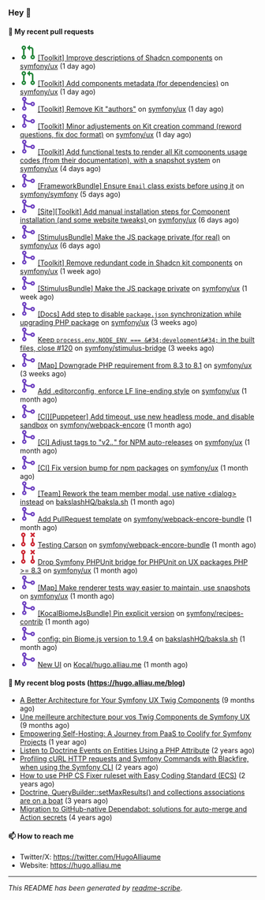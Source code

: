 ### Hey 👋

#### 👷 My recent pull requests

- ![](./assets/pr-open.svg) [[Toolkit] Improve descriptions of Shadcn components](https://github.com/symfony/ux/pull/2728) on [symfony/ux](https://github.com/symfony/ux) (1 day ago)
- ![](./assets/pr-open.svg) [[Toolkit] Add components metadata (for dependencies)](https://github.com/symfony/ux/pull/2726) on [symfony/ux](https://github.com/symfony/ux) (1 day ago)
- ![](./assets/pr-merged.svg) [[Toolkit] Remove Kit &#34;authors&#34;](https://github.com/symfony/ux/pull/2725) on [symfony/ux](https://github.com/symfony/ux) (1 day ago)
- ![](./assets/pr-merged.svg) [[Toolkit] Minor adjustements on Kit creation command (reword questions, fix doc format)](https://github.com/symfony/ux/pull/2724) on [symfony/ux](https://github.com/symfony/ux) (1 day ago)
- ![](./assets/pr-merged.svg) [[Toolkit] Add functional tests to render all Kit components usage codes (from their documentation), with a snapshot system](https://github.com/symfony/ux/pull/2720) on [symfony/ux](https://github.com/symfony/ux) (4 days ago)
- ![](./assets/pr-merged.svg) [[FrameworkBundle] Ensure `Email` class exists before using it](https://github.com/symfony/symfony/pull/60373) on [symfony/symfony](https://github.com/symfony/symfony) (5 days ago)
- ![](./assets/pr-merged.svg) [[Site][Toolkit] Add manual installation steps for Component installation (and some website tweaks) ](https://github.com/symfony/ux/pull/2716) on [symfony/ux](https://github.com/symfony/ux) (6 days ago)
- ![](./assets/pr-merged.svg) [[StimulusBundle] Make the JS package private (for real)](https://github.com/symfony/ux/pull/2715) on [symfony/ux](https://github.com/symfony/ux) (6 days ago)
- ![](./assets/pr-merged.svg) [[Toolkit] Remove redundant code in Shadcn kit components](https://github.com/symfony/ux/pull/2711) on [symfony/ux](https://github.com/symfony/ux) (1 week ago)
- ![](./assets/pr-merged.svg) [[StimulusBundle] Make the JS package private](https://github.com/symfony/ux/pull/2709) on [symfony/ux](https://github.com/symfony/ux) (1 week ago)
- ![](./assets/pr-merged.svg) [[Docs] Add step to disable `package.json` synchronization while upgrading PHP package](https://github.com/symfony/ux/pull/2698) on [symfony/ux](https://github.com/symfony/ux) (3 weeks ago)
- ![](./assets/pr-merged.svg) [Keep `process.env.NODE_ENV === &#34;development&#34;` in the built files, close #120](https://github.com/symfony/stimulus-bridge/pull/121) on [symfony/stimulus-bridge](https://github.com/symfony/stimulus-bridge) (3 weeks ago)
- ![](./assets/pr-merged.svg) [[Map] Downgrade PHP requirement from 8.3 to 8.1](https://github.com/symfony/ux/pull/2695) on [symfony/ux](https://github.com/symfony/ux) (3 weeks ago)
- ![](./assets/pr-merged.svg) [Add .editorconfig, enforce LF line-ending style](https://github.com/symfony/ux/pull/2691) on [symfony/ux](https://github.com/symfony/ux) (1 month ago)
- ![](./assets/pr-merged.svg) [[CI][Puppeteer] Add timeout, use new headless mode, and disable sandbox](https://github.com/symfony/webpack-encore/pull/1369) on [symfony/webpack-encore](https://github.com/symfony/webpack-encore) (1 month ago)
- ![](./assets/pr-merged.svg) [[CI] Adjust tags to &#34;v2.*.*&#34; for NPM auto-releases](https://github.com/symfony/ux/pull/2685) on [symfony/ux](https://github.com/symfony/ux) (1 month ago)
- ![](./assets/pr-merged.svg) [[CI] Fix version bump for npm packages](https://github.com/symfony/ux/pull/2679) on [symfony/ux](https://github.com/symfony/ux) (1 month ago)
- ![](./assets/pr-merged.svg) [[Team] Rework the team member modal, use native &lt;dialog&gt; instead](https://github.com/bakslashHQ/baksla.sh/pull/89) on [bakslashHQ/baksla.sh](https://github.com/bakslashHQ/baksla.sh) (1 month ago)
- ![](./assets/pr-merged.svg) [Add PullRequest template](https://github.com/symfony/webpack-encore-bundle/pull/242) on [symfony/webpack-encore-bundle](https://github.com/symfony/webpack-encore-bundle) (1 month ago)
- ![](./assets/pr-closed.svg) [Testing Carson](https://github.com/symfony/webpack-encore-bundle/pull/241) on [symfony/webpack-encore-bundle](https://github.com/symfony/webpack-encore-bundle) (1 month ago)
- ![](./assets/pr-closed.svg) [Drop Symfony PHPUnit bridge for PHPUnit on UX packages PHP &gt;= 8.3](https://github.com/symfony/ux/pull/2659) on [symfony/ux](https://github.com/symfony/ux) (1 month ago)
- ![](./assets/pr-merged.svg) [[Map] Make renderer tests way easier to maintain, use snapshots](https://github.com/symfony/ux/pull/2658) on [symfony/ux](https://github.com/symfony/ux) (1 month ago)
- ![](./assets/pr-merged.svg) [[KocalBiomeJsBundle] Pin explicit version](https://github.com/symfony/recipes-contrib/pull/1765) on [symfony/recipes-contrib](https://github.com/symfony/recipes-contrib) (1 month ago)
- ![](./assets/pr-merged.svg) [config: pin Biome.js version to 1.9.4](https://github.com/bakslashHQ/baksla.sh/pull/85) on [bakslashHQ/baksla.sh](https://github.com/bakslashHQ/baksla.sh) (1 month ago)
- ![](./assets/pr-merged.svg) [New UI](https://github.com/Kocal/hugo.alliau.me/pull/62) on [Kocal/hugo.alliau.me](https://github.com/Kocal/hugo.alliau.me) (1 month ago)

#### 📜 My recent blog posts (https://hugo.alliau.me/blog)

- [A Better Architecture for Your Symfony UX Twig Components](https://hugo.alliau.me/blog/posts/a-better-architecture-for-your-symfony-ux-twig-components) (9 months ago)
- [Une meilleure architecture pour vos Twig Components de Symfony UX](https://hugo.alliau.me/blog/posts/une-meilleure-architecture-pour-vous-twig-components-de-symfony-ux) (9 months ago)
- [Empowering Self-Hosting: A Journey from PaaS to Coolify for Symfony Projects](https://hugo.alliau.me/blog/posts/empowering-self-hosting-a-journey-from-paas-to-coolify-for-symfony-projects) (1 year ago)
- [Listen to Doctrine Events on Entities Using a PHP Attribute](https://hugo.alliau.me/blog/posts/2023-11-12-listen-to-doctrine-events-on-entities-using-a-php-attribute) (2 years ago)
- [Profiling cURL HTTP requests and Symfony Commands with Blackfire, when using the Symfony CLI](https://hugo.alliau.me/blog/posts/2023-10-21-profiling-curl-http-requests-and-symfony-commands-with-blackfire-when-using-the-symfony-cli) (2 years ago)
- [How to use PHP CS Fixer ruleset with Easy Coding Standard (ECS)](https://hugo.alliau.me/blog/posts/2023-07-19-how-to-use-php-cs-fixer-ruleset-with-easy-coding-standard) (2 years ago)
- [Doctrine, QueryBuilder::setMaxResults() and collections associations are on a boat](https://hugo.alliau.me/blog/posts/2022-01-07-doctrine-querybuilder-setmaxresults-and-collections-associations-are-on-a-boat) (3 years ago)
- [Migration to GitHub-native Dependabot: solutions for auto-merge and Action secrets](https://hugo.alliau.me/blog/posts/2021-05-04-migration-to-github-native-dependabot-solutions-for-auto-merge-and-action-secrets) (4 years ago)

#### 📫 How to reach me

- Twitter/X: https://twitter.com/HugoAlliaume
- Website: https://hugo.alliau.me

---

_This README has been generated by [readme-scribe](https://github.com/muesli/readme-scribe/)_.

